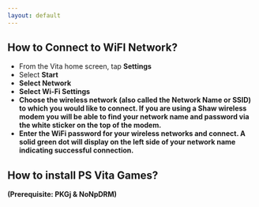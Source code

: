 ```yaml
---
layout: default
---
```

## How to Connect to WiFI Network?
*   From the Vita home screen, tap <strong>Settings</strong> 
*   Select <strong>Start<strong>
*   Select <strong>Network<strong>
*   Select <strong>Wi-Fi Settings<strong>
*   Choose the wireless network (also called the Network Name or SSID) to which you would like to connect. If you are using a Shaw wireless modem you will be able to find your network name and password via the white sticker on the top of the modem.
*   Enter the WiFi password for your wireless networks and connect. A solid green dot will display on the left side of your network name indicating successful connection.

## How to install PS Vita Games?
(Prerequisite: PKGj & NoNpDRM)
